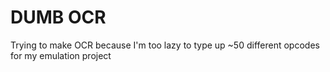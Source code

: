 # DUMB OCR

Trying to make OCR because I'm too lazy to type up ~50 different opcodes for my emulation project

